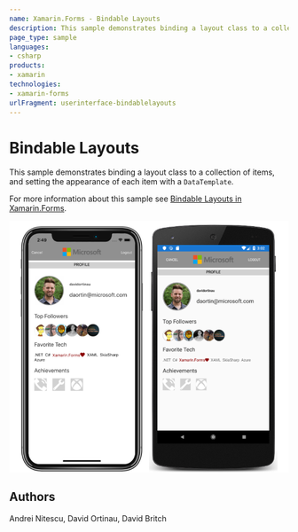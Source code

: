 ```yaml
---
name: Xamarin.Forms - Bindable Layouts
description: This sample demonstrates binding a layout class to a collection of items, and setting the appearance of each item with a DataTemplate.
page_type: sample
languages:
- csharp
products:
- xamarin
technologies:
- xamarin-forms
urlFragment: userinterface-bindablelayouts
---
```

# Bindable Layouts

This sample demonstrates binding a layout class to a collection of items, and setting the appearance of each item with a `DataTemplate`.

For more information about this sample see [Bindable Layouts in Xamarin.Forms](https://docs.microsoft.com/xamarin/xamarin-forms/user-interface/layouts/bindable-layouts/).

![Bindable Layouts application screenshot](Screenshots/01All.png "Bindable Layouts application screenshot")

## Authors

Andrei Nitescu, David Ortinau, David Britch
